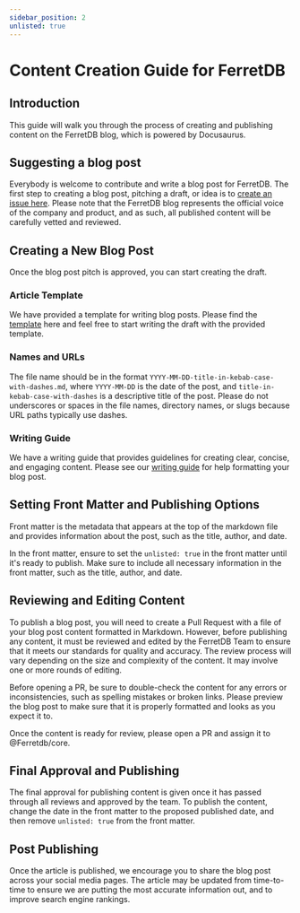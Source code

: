 ```yaml
---
sidebar_position: 2
unlisted: true
---
```


# Content Creation Guide for FerretDB

## Introduction

This guide will walk you through the process of creating and publishing content on the FerretDB blog, which is powered by Docusaurus.

## Suggesting a blog post

Everybody is welcome to contribute and write a blog post for FerretDB.
The first step to creating a blog post, pitching a draft, or idea is to [create an issue here](https://github.com/FerretDB/engineering/issues/new/choose).
Please note that the FerretDB blog represents the official voice of the company and product, and as such, all published content will be carefully vetted and reviewed.

## Creating a New Blog Post

Once the blog post pitch is approved, you can start creating the draft.

### Article Template

We have provided a template for writing blog posts.
Please find the [template](YYYY-MM-DD.blog-template.md) here and feel free to start writing the draft with the provided template.

### Names and URLs

The file name should be in the format `YYYY-MM-DD-title-in-kebab-case-with-dashes.md`,
where `YYYY-MM-DD` is the date of the post, and `title-in-kebab-case-with-dashes` is a descriptive title of the post.
Please do not underscores or spaces in the file names, directory names, or slugs because URL paths typically use dashes.

### Writing Guide

We have a writing guide that provides guidelines for creating clear, concise, and engaging content.
Please see our [writing guide](writing-guide.md) for help formatting your blog post.

## Setting Front Matter and Publishing Options

Front matter is the metadata that appears at the top of the markdown file and provides information about the post, such as the title, author, and date.

In the front matter, ensure to set the `unlisted: true` in the front matter until it's ready to publish.
Make sure to include all necessary information in the front matter, such as the title, author, and date.

## Reviewing and Editing Content

To publish a blog post, you will need to create a Pull Request with a file of your blog post content formatted in Markdown.
However, before publishing any content, it must be reviewed and edited by the FerretDB Team to ensure that it meets our standards for quality and accuracy.
The review process will vary depending on the size and complexity of the content.
It may involve one or more rounds of editing.

Before opening a PR, be sure to double-check the content for any errors or inconsistencies, such as spelling mistakes or broken links.
Please preview the blog post to make sure that it is properly formatted and looks as you expect it to.

Once the content is ready for review, please open a PR and assign it to @Ferretdb/core.

## Final Approval and Publishing

The final approval for publishing content is given once it has passed through all reviews and approved by the team.
To publish the content, change the date in the front matter to the proposed published date, and then remove `unlisted: true` from the front matter.

## Post Publishing

Once the article is published, we encourage you to share the blog post across your social media pages.
The article may be updated from time-to-time to ensure we are putting the most accurate information out, and to improve search engine rankings.
